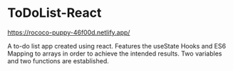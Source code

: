 # ToDoList-React

https://rococo-puppy-46f00d.netlify.app/

A to-do list app created using react. Features the useState Hooks and ES6 Mapping to arrays in order to achieve the intended results. Two variables and two functions are established.
